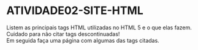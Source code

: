 # ATIVIDADE02-SITE-HTML
Listem as principais tags HTML utilizadas no HTML 5 e o que elas fazem. Cuidado para não citar tags descontinuadas!  
Em seguida faça uma página com algumas das tags citadas.
